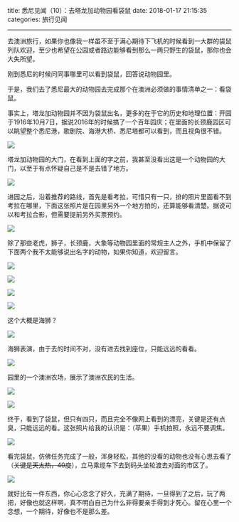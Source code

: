 title: 悉尼见闻（10）：去塔龙加动物园看袋鼠
date: 2018-01-17 21:15:35
categories: 旅行见闻

---

去澳洲旅行，如果你也像我一样虽不至于满心期待下飞机的时候看到一大群的袋鼠列队欢迎，至少也希望在公园或者路边能够看到那么一两只野生的袋鼠，那你也会大失所望。

<!--more-->

刚到悉尼的时候问同事哪里可以看到袋鼠，回答说动物园里。

于是，我们去了悉尼最大的动物园去完成那个在澳洲必须做的事情清单之一：看袋鼠。

事实上，塔龙加动物园并不因为袋鼠出名，更多的在于它的历史和地理位置：开园于1916年10月7日，据说2016年的时候搞了一个百年园庆；在里面的长颈鹿园区可以眺望整个悉尼港，歌剧院、海港大桥、悉尼塔都可以看到，而且视角很不错。

![](http://wx1.sinaimg.cn/mw690/aeba7ac3gy1fnjv2nf2mzj23402c0hdu.jpg)

塔龙加动物园的大门，在看到上面的字之前，我甚至没看出这是一个动物园的大门，以至于有点怀疑自己是不是去错了地方。

![](http://wx2.sinaimg.cn/mw690/aeba7ac3gy1fnjv25v53kj23402c0b2a.jpg)

进园之后，沿着推荐的路线，首先是看考拉，可惜只有一只，排的照片里面看不到考拉在哪里，下面这张照片是在园里另外一个地方拍的，还算能够看清楚。据说可以和考拉合影，但需要提前另外买票预约。

![](http://wx1.sinaimg.cn/mw690/aeba7ac3gy1fnjv4p0pm9j23402c0b2a.jpg)

除了那些老虎，狮子，长颈鹿，大象等动物园里面的常规主人之外，手机中保留了下面两个我不太能够说出名字的动物，如果你知道，欢迎留言。

![](http://wx3.sinaimg.cn/mw690/aeba7ac3gy1fnjv3ugqmmj23402c0npg.jpg)

![](http://wx4.sinaimg.cn/mw690/aeba7ac3gy1fnjv4ganibj23402c0npg.jpg)

![](http://wx4.sinaimg.cn/mw690/aeba7ac3gy1fnjv6y7z1lj23402c0hdu.jpg)

![](http://wx3.sinaimg.cn/mw690/aeba7ac3gy1fnjv6phz7pj23402c0hdu.jpg)

这个大概是海狮？

![](http://wx2.sinaimg.cn/mw690/aeba7ac3gy1fnjv795xl6j23402c01kz.jpg)

海狮表演，由于去的时间不对，没有进去找到座位，只能远远的看看。

![](http://wx2.sinaimg.cn/mw690/aeba7ac3gy1fnjv6gwknwj23402c0hdv.jpg)

园里的一个澳洲农场，展示了澳洲农民的生活。

![](http://wx4.sinaimg.cn/mw690/aeba7ac3gy1fnjv65uq9ij23402c0hdv.jpg)

![](http://wx2.sinaimg.cn/mw690/aeba7ac3gy1fnjv5shcasj22c03407wl.jpg)

终于，看到了袋鼠，但只有四只，而且完全不像网上看到的漂亮，关键是还有点臭，只能远远的看。这张照片给我的认识是：（苹果）手机拍照，永远不要调焦。

![](http://wx3.sinaimg.cn/mw690/aeba7ac3gy1fnjv56wi3xj22c0340x6p.jpg)

看完袋鼠，仿佛任务完成了一般，浑身轻松，其他的没看的动物也没有心思去看了（~~关键是天太热，40度~~），立马乘缆车下去到码头坐轮渡去对面的市区了。

![](http://wx2.sinaimg.cn/mw690/aeba7ac3gy1fnjv7lyaolj23402c0npf.jpg)

就好比有一件东西，你心心念念了好久，充满了期待，一旦得到了之后，玩了两把，好像也就这样啊，真不明白自己为什么非得要亲手得到才死心。留在心里一个念想，一个期待，好像也不是那么差。

